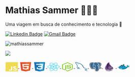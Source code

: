 # Mathias Sammer 👨🏽‍💻
Uma viagem em busca de conhecimento e tecnologia 🚀

[![Linkedin Badge](https://img.shields.io/badge/-Mathias%20Sammer-0599B0?style=flat-square&logo=Linkedin&logoColor=white&link=https://www.linkedin.com/in/mathias-sammer/)](https://www.linkedin.com/in/mathias-sammer/) [![Gmail Badge](https://img.shields.io/badge/-mathias.sammer.946@gmail.com-0599B0?style=flat-square&logo=Gmail&logoColor=white&link=mailto:mathias.sammer.946@gmail.com)](mailto:mathias.sammer.946@gmail.com)

<p align="left"> <img src="https://komarev.com/ghpvc/?username=mathiassammer" alt="mathiassammer"/> </p>

 <div>
  <a href="https://github.com/mathiassammer">
  <img height="180em" src="https://github-readme-stats.vercel.app/api/top-langs/?username=mathiassammer&layout=compact&langs_count=16&theme=dracula"/>
</div>

<div style="display: inline_block"><br>
  <img align="center" alt="dev-Js" height="30" width="40" src="https://raw.githubusercontent.com/devicons/devicon/master/icons/javascript/javascript-plain.svg">
  <img align="center" alt="dev-HTML" height="30" width="40" src="https://raw.githubusercontent.com/devicons/devicon/master/icons/html5/html5-original.svg">
  <img align="center" alt="dev-CSS" height="30" width="40" src="https://raw.githubusercontent.com/devicons/devicon/master/icons/css3/css3-original.svg">
   <img align="center" alt="dev-React" height="30" width="40" src="https://raw.githubusercontent.com/devicons/devicon/master/icons/react/react-original.svg">
   <img align="center" alt="dev-NodeJS" height="30" width="40" src="https://raw.githubusercontent.com/devicons/devicon/master/icons/nodejs/nodejs-original.svg">
   <img align="center" alt="dev-MySql" height="30" width="40" src="https://raw.githubusercontent.com/devicons/devicon/master/icons/mysql/mysql-original.svg">
   <img align="center" alt="dev-PostgreSql" height="30" width="40" src="https://raw.githubusercontent.com/devicons/devicon/master/icons/postgresql/postgresql-original.svg">
   <img align="center" alt="dev-elixir" height="30" width="40" src="https://raw.githubusercontent.com/devicons/devicon/master/icons/elixir/elixir-original.svg">
   <img align="center" alt="dev-docker" height="30" width="40" src="https://raw.githubusercontent.com/devicons/devicon/master/icons/docker/docker-original.svg">
</div>
